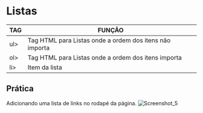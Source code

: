 # Listas

| TAG  | FUNÇÃO                                                  |
| ---- | ------------------------------------------------------- |
| ul>  | Tag HTML para Listas onde a ordem dos itens não importa |
| ol>  | Tag HTML para Listas onde a ordem dos itens importa     |
| li>  | Item da lista                                           |

## Prática
Adicionando uma lista de links no rodapé da página.
![Screenshot_5](https://user-images.githubusercontent.com/107083404/174213582-9c0957b8-b064-490d-89cf-fd92c432cb48.png)
